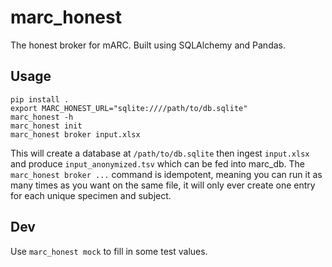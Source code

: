 # marc_honest

The honest broker for mARC. Built using SQLAlchemy and Pandas.

## Usage

```
pip install .
export MARC_HONEST_URL="sqlite:////path/to/db.sqlite"
marc_honest -h
marc_honest init
marc_honest broker input.xlsx
```

This will create a database at `/path/to/db.sqlite` then ingest `input.xlsx` and produce `input_anonymized.tsv` which can be fed into marc_db. The `marc_honest broker ...` command is idempotent, meaning you can run it as many times as you want on the same file, it will only ever create one entry for each unique specimen and subject.

## Dev

Use `marc_honest mock` to fill in some test values.